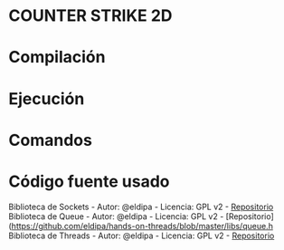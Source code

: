 # COUNTER STRIKE 2D

# Compilación


# Ejecución


# Comandos


# Código fuente usado
Biblioteca de Sockets - Autor: @eldipa - Licencia: GPL v2 - [Repositorio](https://github.com/eldipa/sockets-en-cpp) <br>
Biblioteca de Queue - Autor: @eldipa - Licencia: GPL v2 - [Repositorio](https://github.com/eldipa/hands-on-threads/blob/master/libs/queue.h
Biblioteca de Threads - Autor: @eldipa - Licencia: GPL v2 - [Repositorio](https://github.com/eldipa/hands-on-threads/blob/master/libs/thread.h)